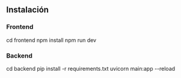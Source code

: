 ## Instalación

### Frontend
cd frontend
npm install
npm run dev

### Backend
cd backend
pip install -r requirements.txt
uvicorn main:app --reload
